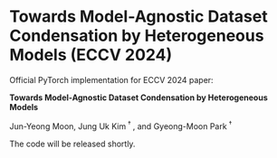 # Towards Model-Agnostic Dataset Condensation by Heterogeneous Models (ECCV 2024)

Official PyTorch implementation for ECCV 2024 paper:

**Towards Model-Agnostic Dataset Condensation by Heterogeneous Models**

Jun-Yeong Moon, Jung Uk Kim<sup> $\dagger$ </sup>, and Gyeong-Moon Park<sup> $\dagger$ </sup>

The code will be released shortly.
